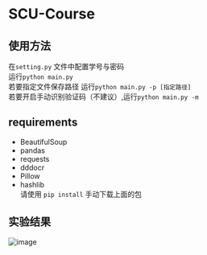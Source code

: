 # SCU-Course
## 使用方法
在`setting.py` 文件中配置学号与密码  
运行`python main.py`  
若要指定文件保存路径 运行`python main.py -p [指定路径]`   
若要开启手动识别验证码（不建议）,运行`python main.py -m `   
## requirements
* BeautifulSoup
* pandas
* requests
* dddocr  
* Pillow
* hashlib  
请使用 `pip install` 手动下载上面的包 
## 实验结果  
![image](https://user-images.githubusercontent.com/77262518/207874662-29465ad5-a183-4e9e-ab4b-064d256cedd1.png)
